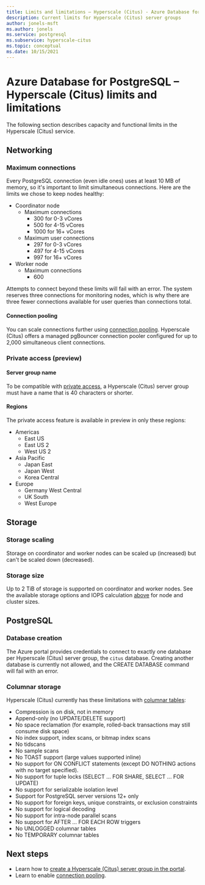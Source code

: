 ```yaml
---
title: Limits and limitations – Hyperscale (Citus) - Azure Database for PostgreSQL
description: Current limits for Hyperscale (Citus) server groups
author: jonels-msft
ms.author: jonels
ms.service: postgresql
ms.subservice: hyperscale-citus
ms.topic: conceptual
ms.date: 10/15/2021
---
```


# Azure Database for PostgreSQL – Hyperscale (Citus) limits and limitations

The following section describes capacity and functional limits in the
Hyperscale (Citus) service.

## Networking

### Maximum connections

Every PostgreSQL connection (even idle ones) uses at least 10 MB of memory, so
it's important to limit simultaneous connections. Here are the limits we chose
to keep nodes healthy:

* Coordinator node
   * Maximum connections
	   * 300 for 0-3 vCores
	   * 500 for 4-15 vCores
	   * 1000 for 16+ vCores
   * Maximum user connections
	   * 297 for 0-3 vCores
	   * 497 for 4-15 vCores
	   * 997 for 16+ vCores
* Worker node
   * Maximum connections
       * 600

Attempts to connect beyond these limits will fail with an error. The system
reserves three connections for monitoring nodes, which is why there are three
fewer connections available for user queries than connections total.

#### Connection pooling

You can scale connections further using [connection
pooling](concepts-hyperscale-connection-pool.md). Hyperscale (Citus) offers a
managed pgBouncer connection pooler configured for up to 2,000 simultaneous
client connections.

### Private access (preview)

#### Server group name

To be compatible with [private access](concepts-hyperscale-private-access.md),
a Hyperscale (Citus) server group must have a name that is 40 characters or
shorter.

#### Regions

The private access feature is available in preview in only these regions:

* Americas
	* East US
	* East US 2
	* West US 2
* Asia Pacific
	* Japan East
	* Japan West
	* Korea Central
* Europe
	* Germany West Central
	* UK South
	* West Europe

## Storage

### Storage scaling

Storage on coordinator and worker nodes can be scaled up (increased) but can't
be scaled down (decreased).

### Storage size

Up to 2 TiB of storage is supported on coordinator and worker nodes. See the
available storage options and IOPS calculation
[above](concepts-hyperscale-configuration-options.md#compute-and-storage) for
node and cluster sizes.

## PostgreSQL

### Database creation

The Azure portal provides credentials to connect to exactly one database per
Hyperscale (Citus) server group, the `citus` database. Creating another
database is currently not allowed, and the CREATE DATABASE command will fail
with an error.

### Columnar storage

Hyperscale (Citus) currently has these limitations with [columnar
tables](concepts-hyperscale-columnar.md):

* Compression is on disk, not in memory
* Append-only (no UPDATE/DELETE support)
* No space reclamation (for example, rolled-back transactions may still consume
  disk space)
* No index support, index scans, or bitmap index scans
* No tidscans
* No sample scans
* No TOAST support (large values supported inline)
* No support for ON CONFLICT statements (except DO NOTHING actions with no
  target specified).
* No support for tuple locks (SELECT ... FOR SHARE, SELECT ... FOR UPDATE)
* No support for serializable isolation level
* Support for PostgreSQL server versions 12+ only
* No support for foreign keys, unique constraints, or exclusion constraints
* No support for logical decoding
* No support for intra-node parallel scans
* No support for AFTER ... FOR EACH ROW triggers
* No UNLOGGED columnar tables
* No TEMPORARY columnar tables

## Next steps

* Learn how to [create a Hyperscale (Citus) server group in the
  portal](quickstart-create-hyperscale-portal.md).
* Learn to enable [connection pooling](concepts-hyperscale-connection-pool.md).
